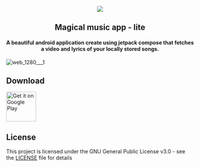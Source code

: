 <p align="center"><img src="https://user-images.githubusercontent.com/23453229/180805718-0242462d-d6c8-4696-95b5-5f23edc78456.png"></p> 
<h2 align="center"><b>Magical music app - lite</b></h2>
<h4 align="center">A beautiful android application create using jetpack compose that fetches a video and lyrics of your locally stored songs.</h4>


![web_1280___1](https://user-images.githubusercontent.com/23453229/180801107-c609ceec-4865-4e81-a1eb-c253c31fb293.png)

## Download

[<img src="https://play.google.com/intl/en_us/badges/images/generic/en_badge_web_generic.png" alt="Get it on Google Play" height="80">](https://play.google.com/store/apps/details?id=de.westnordost.streetcomplete)


## License
This project is licensed under the GNU General Public License v3.0 - see the [LICENSE](LICENSE) file for details
